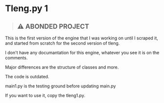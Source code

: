 # Tleng.py 1

> ## ⚠️ ABONDED PROJECT

This is the first version of the engine that I was working on until I scraped it, and started from scratch for the second version of tleng.

I don't have any documantation for this engine, whatever you see it is on the comments.

Major differences are the structure of classes and more.

The code is outdated.

main1.py is the testing ground before updating main.py 

If you want to use it, copy the tleng1.py.
